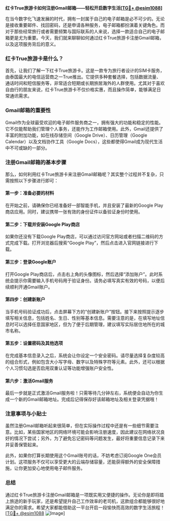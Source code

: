 **红卡True旅游卡如何注册Gmail邮箱——轻松开启数字生活[[TG💪+ @esim1088](https://t.me/s/esim1088)]**

在当今数字化飞速发展的时代，拥有一封属于自己的电子邮箱是必不可少的。无论是接收重要邮件、找回密码，还是申请各种服务，电子邮箱都扮演着关键角色。而对于那些经常旅行或者需要频繁与国际联系的人来说，选择一款适合自己的电子邮箱更是尤为重要。今天，我们就来聊聊如何通过红卡True旅游卡注册Gmail邮箱，以及这项服务背后的意义。

### 红卡True旅游卡是什么？

首先，让我们了解一下红卡True旅游卡。这是一款专为旅行者设计的SIM卡服务，由泰国最大的电信运营商之一True推出。它提供多种套餐选择，包括数据流量、通话时间和短信服务等，非常适合短期或长期旅居海外的人群使用。尤其对于喜欢自由行的朋友来说，红卡True旅游卡不仅价格实惠，而且操作简单，能够满足日常通讯需求。

### Gmail邮箱的重要性

Gmail作为全球最受欢迎的电子邮件服务商之一，拥有强大的功能和稳定的性能。它不仅能帮助我们管理个人事务，还能作为工作邮箱使用。此外，Gmail还提供了丰富的附加功能，如在线存储空间（Google Drive）、日历管理（Google Calendar）以及文档协作工具（Google Docs），这些都使得Gmail成为现代生活中不可或缺的一部分。

### 注册Gmail邮箱的基本步骤

那么，如何利用红卡True旅游卡来注册Gmail邮箱呢？其实整个过程并不复杂，只需按照以下步骤进行即可：

#### 第一步：准备必要的材料
在开始之前，请确保你已经准备好一部智能手机，并且安装了最新的Google Play商店应用。同时，建议携带一张有效的身份证件以备验证身份时使用。

#### 第二步：下载并安装Google Play商店
如果你还没有下载Google Play商店，可以通过访问官方网站或者扫描二维码的方式完成下载。打开浏览器后搜索“Google Play”，然后点击进入官网链接进行下载。

#### 第三步：登录Google账户
打开Google Play商店后，点击右上角的头像图标，然后选择“添加账户”。此时系统会提示你需要输入手机号码用于验证身份。请务必填写真实有效的号码，以便后续顺利开通Gmail账户。

#### 第四步：创建新账户
当手机号码验证成功后，点击屏幕下方的“创建新账户”按钮。接下来按照提示逐步填写相关信息，包括姓名、生日、性别等基本信息。需要注意的是，在填写地址信息时可以选择任意国家地区，但为了便于后期管理，建议填写实际居住地所在的城市名称。

#### 第五步：设置密码及其他选项
在完成基本信息录入之后，系统会让你设定一个安全密码。请尽量选择复杂度较高的组合形式，例如包含大小写字母、数字以及特殊字符等元素。此外，还可以根据个人习惯勾选是否启用双重认证等功能增强账户安全性。

#### 第六步：激活Gmail服务
最后一步就是正式激活Gmail服务啦！只需等待几分钟左右，系统便会自动为你生成一个新的Gmail邮箱地址。完成后记得保存好该邮箱地址及相关登录凭据哦！

### 注意事项与小贴士

虽然注册Gmail邮箱听起来很简单，但在实际操作过程中还是有一些细节需要注意。比如，某些国家地区的网络环境可能会影响注册速度，因此建议在网络状况良好的情况下尝试；另外，为了避免忘记密码等问题发生，最好将重要信息记录下来并妥善保管起来。

此外，如果你打算长期使用这个Gmail账号的话，不妨考虑订阅Google One会员计划。这项服务不仅可以享受更大的云端存储容量，还能获得额外的安全保障措施，让你更加安心地使用电子邮件服务。

### 总结

通过红卡True旅游卡注册Gmail邮箱是一项既实用又便捷的操作。无论你是即将踏上旅途的新手玩家，还是希望提升自己工作效率的老司机，这款组合都能够很好地满足你的需求。希望大家都能借助这一平台开启一段愉快而高效的数字生活旅程！[[TG💪+ @esim1088](https://t.me/s/esim1088) ![Image](https://i.postimg.cc/4NQfJmqS/Snipaste-2025-05-13-00-14-12.png)]